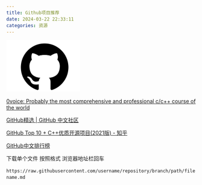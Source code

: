 ```yaml
---
title: Github项目推荐
date: 2024-03-22 22:33:11
categories: 资源
---
```


<img src="https://raw.githubusercontent.com/tanwlanyue/images/master/202404150131763.png" style="zoom:25%;" />

[0voice: Probably the most comprehensive and professional c/c++ course of the world](https://github.com/0voice)

[GitHub精选 | GitHub 中文社区](https://www.github-zh.com/awesome)

[GitHub Top 10 + C++优质开源项目(2021版) - 知乎](https://zhuanlan.zhihu.com/p/421881435)

[GitHub中文排行榜](https://github.com/GrowingGit/GitHub-Chinese-Top-Charts)

<!-- more -->

下载单个文件 按照格式 浏览器地址栏回车

`https://raw.githubusercontent.com/username/repository/branch/path/filename.md`
